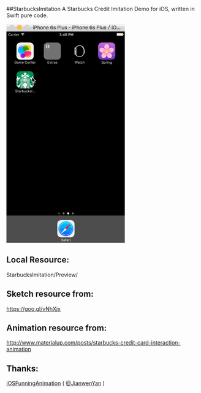 ##StarbucksImitation
A Starbucks Credit Imitation Demo for iOS, written in Swift pure code.

![](https://github.com/codwam/StarbucksImitation/raw/master/Preview/Demo.gif)

## Local Resource:
StarbucksImitation/Preview/

## Sketch resource from:
   https://goo.gl/vNhXjx 
   
## Animation resource from:
   http://www.materialup.com/posts/starbucks-credit-card-interaction-animation
   
## Thanks:
   <!--Animations copy from iOSFunningAnimation-->
   
   [iOSFunningAnimation](https://github.com/JianwenYan/iOSFunningAnimation) ( [@JianwenYan](https://github.com/JianwenYan) )
